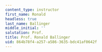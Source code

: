 ```yaml
---
content_type: instructor
first_name: Ronald
headless: true
last_name: Ballinger
middle_initial: ''
salutation: Prof.
title: Prof. Ronald Ballinger
uid: 864b78f4-a257-a586-3635-bdc41af0642f
---
```


